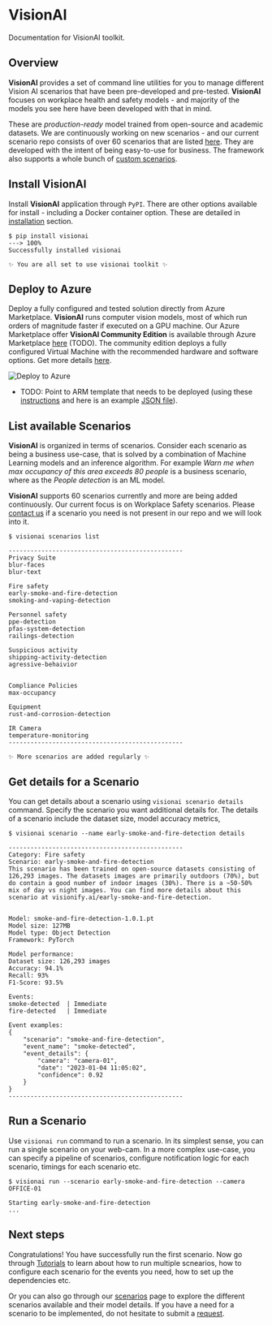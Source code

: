 # VisionAI

Documentation for VisionAI toolkit.

## Overview

**VisionAI** provides a set of command line utilities for you to manage different Vision AI scenarios that have been pre-developed and pre-tested. **VisionAI** focuses on workplace health and safety models - and majority of the models you see here have been developed with that in mind.

These are *production-ready* model trained from open-source and academic datasets. We are continuously working on new scenarios - and our current scenario repo consists of over 60 scenarios that are listed [here](scenarios/index.md). They are developed with the intent of being easy-to-use for business. The framework also supports a whole bunch of [custom scenarios](TODO/custom-scenarios.md).

## Install **VisionAI**

Install **VisionAI** application through `PyPI`. There are other options available for install - including a Docker container option. These are detailed in [installation](TODO/install.md) section.

<div class="termy">

```console
$ pip install visionai
---> 100%
Successfully installed visionai

✨ You are all set to use visionai toolkit ✨
```

</div>

## Deploy to **Azure**

Deploy a fully configured and tested solution directly from Azure Marketplace. **VisionAI** runs computer vision models, most of which run orders of magnitude faster if executed on a GPU machine. Our Azure Marketplace offer **VisionAI Community Edition** is available through Azure Marketplace [here](https://azure.microsoft.com) (TODO). The community edition deploys a fully configured Virtual Machine with the recommended hardware and software options. Get more details [here](azure/installation.md).

![Deploy to Azure](https://aka.ms/deploytoazurebutton)

- TODO: Point to ARM template that needs to be deployed (using these [instructions](https://learn.microsoft.com/en-us/azure/azure-resource-manager/templates/deploy-to-azure-button) and here is an example [JSON file](https://raw.githubusercontent.com/Azure/azure-quickstart-templates/master/quickstarts/microsoft.storage/storage-account-create/azuredeploy.json)).

## List available **Scenarios**

**VisionAI** is organized in terms of scenarios. Consider each scenario as being a business use-case, that is solved by a combination of Machine Learning models and an inference algorithm. For example *Warn me when max occupancy of this area exceeds 80 people* is a business scenario, where as the *People detection* is an ML model.

**VisionAI** supports 60 scenarios currently and more are being added continuously. Our current focus is on Workplace Safety scenarios. Please [contact us](contact.md) if a scenario you need is not present in our repo and we will look into it.

<div class="termy">

```console
$ visionai scenarios list

------------------------------------------------
Privacy Suite
blur-faces
blur-text

Fire safety
early-smoke-and-fire-detection
smoking-and-vaping-detection

Personnel safety
ppe-detection
pfas-system-detection
railings-detection

Suspicious activity
shipping-activity-detection
agressive-behaivior


Compliance Policies
max-occupancy

Equipment
rust-and-corrosion-detection

IR Camera
temperature-monitoring
------------------------------------------------

✨ More scenarios are added regularly ✨
```

</div>


## Get details for a **Scenario**

You can get details about a scenario using `visionai scenario details` command. Specify the scenario you want additional details for. The details of a scenario include the dataset size, model accuracy metrics,

<div class="termy">

```console
$ visionai scenario --name early-smoke-and-fire-detection details

------------------------------------------------
Category: Fire safety
Scenario: early-smoke-and-fire-detection
This scenario has been trained on open-source datasets consisting of 126,293 images. The datasets images are primarily outdoors (70%), but do contain a good number of indoor images (30%). There is a ~50-50% mix of day vs night images. You can find more details about this scenario at visionify.ai/early-smoke-and-fire-detection.


Model: smoke-and-fire-detection-1.0.1.pt
Model size: 127MB
Model type: Object Detection
Framework: PyTorch

Model performance:
Dataset size: 126,293 images
Accuracy: 94.1%
Recall: 93%
F1-Score: 93.5%

Events:
smoke-detected  | Immediate
fire-detected   | Immediate

Event examples:
{
    "scenario": "smoke-and-fire-detection",
    "event_name": "smoke-detected",
    "event_details": {
        "camera": "camera-01",
        "date": "2023-01-04 11:05:02",
        "confidence": 0.92
    }
}
------------------------------------------------

```

</div>

## Run a **Scenario**

Use `visionai run` command to run a scenario. In its simplest sense, you can run a single scenario on your web-cam. In a more complex use-case, you can specify a pipeline of scenarios, configure notification logic for each scenario, timings for each scenario etc.

<div class="termy">

```console
$ visionai run --scenario early-smoke-and-fire-detection --camera OFFICE-01

Starting early-smoke-and-fire-detection
...

```

</div>

## Next **steps**

Congratulations! You have successfully run the first scenario. Now go through [Tutorials](tutorials/index.md) to learn about how to run multiple scnearios, how to configure each scenario for the events you need, how to set up the dependencies etc.

Or you can also go through our [scenarios](scenarios/index.md) page to explore the different scenarios available and their model details. If you have a need for a scenario to be implemented, do not hesitate to submit a [request](https://github.com/visionify/visionai/issues).

